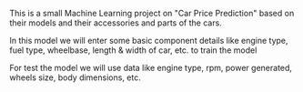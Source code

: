This is a small Machine Learning project on "Car Price Prediction" based on their models and their accessories and parts of the cars.  

In this model we will enter some basic component details like engine type, fuel type, wheelbase, length & width of car, etc. to train the model

For test the model we will use data like engine type, rpm, power generated, wheels size, body dimensions, etc.
